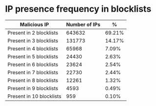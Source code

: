 # IP presence frequency in blocklists
| Malicious IP | Number of IPs | % |
|----|----|----|
| Present in 2 blocklists | 643632 | 69.21% |
| Present in 3 blocklists | 131773 | 14.17% |
| Present in 4 blocklists | 65968 | 7.09% |
| Present in 5 blocklists | 24430 | 2.63% |
| Present in 6 blocklists | 23624 | 2.54% |
| Present in 7 blocklists | 22730 | 2.44% |
| Present in 8 blocklists | 12261 | 1.32% |
| Present in 9 blocklists | 4593 | 0.49% |
| Present in 10 blocklists | 959 | 0.10% |
